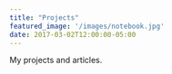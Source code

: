 ```yaml
---
title: "Projects"
featured_image: '/images/notebook.jpg'
date: 2017-03-02T12:00:00-05:00
---
```

My projects and articles.
